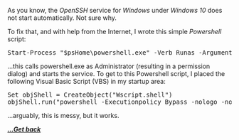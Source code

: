 As you know, the _OpenSSH_ service for _Windows_ under _Windows 10_ does not start automatically. Not sure why.

To fix that, and with help from the Internet, I wrote this simple _Powershell_ script:

<pre class="EnlighterJSRAW" data-enlighter-language="generic" data-enlighter-theme="" data-enlighter-highlight="" data-enlighter-linenumbers="" data-enlighter-lineoffset="" data-enlighter-title="" data-enlighter-group="">Start-Process "$psHome\powershell.exe" -Verb Runas -ArgumentList '-command "Start-Service sshd"'</pre>

&#8230;this calls powershell.exe as Administrator (resulting in a permission dialog) and starts the service. To get to this Powershell script, I placed the following Visual Basic Script (VBS) in my startup area:

<pre class="EnlighterJSRAW" data-enlighter-language="generic" data-enlighter-theme="" data-enlighter-highlight="" data-enlighter-linenumbers="" data-enlighter-lineoffset="" data-enlighter-title="" data-enlighter-group="">Set objShell = CreateObject("Wscript.shell")
objShell.run("powershell -Executionpolicy Bypass -nologo -noninteractive -file C:\Users\jeffr\bin\StartService-sshd.ps1")</pre>

&#8230;arguably, this is messy, but it works.

[***...Get back***](..)
